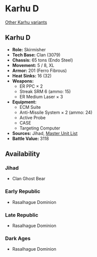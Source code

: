 # Karhu D

[Other Karhu variants](../karhu.md)

## Karhu D
- **Role:** Skirmisher
- **Tech Base:** Clan (3079)
- **Chassis:** 65 tons (Endo Steel)
- **Movement:** 5 / 8, XL
- **Armor:** 201 (Ferro Fibrous)
- **Heat Sinks:** 16 (32)
- **Weapons:**
  - ER PPC × 2
  - Streak SRM 6 (ammo: 15)
  - ER Medium Laser × 3
- **Equipment:**
  - ECM Suite
  - Anti-Missile System × 2 (ammo: 24)
  - Active Probe
  - CASE
  - Targeting Computer
- **Sources:** Jihad, [Master Unit List](http://masterunitlist.info/Unit/Details/1751/karhu-d)
- **Battle Value:** 3118

## Availability

### Jihad
- Clan Ghost Bear

### Early Republic
- Rasalhague Dominion

### Late Republic
- Rasalhague Dominion

### Dark Ages
- Rasalhague Dominion

